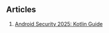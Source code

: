 ## Articles

1. [Android Security 2025: Kotlin Guide](https://halilozel1903.medium.com/android-security-2025-kotlin-guide-e554c2ca8ff3)

